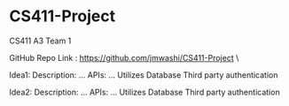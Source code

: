 # CS411-Project
CS411 A3 Team 1 

GitHub Repo Link : https://github.com/jmwashi/CS411-Project \\

Idea1: 
Description: ...
APIs: … 
Utilizes Database
Third party authentication

Idea2: 
Description: … 
APIs: …
Utilizes Database
 Third party authentication 

